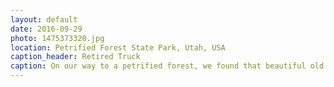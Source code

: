 ```yaml
---
layout: default
date: 2016-09-29
photo: 1475373320.jpg
location: Petrified Forest State Park, Utah, USA
caption_header: Retired Truck
caption: On our way to a petrified forest, we found that beautiful old food truck. We actually got lost at some point and then found that treasure.
---
```

